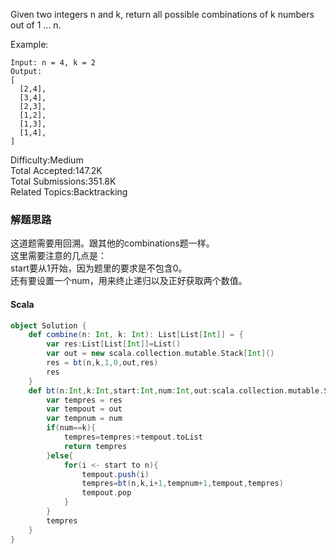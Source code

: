 Given two integers n and k, return all possible combinations of k numbers out of 1 ... n.

Example:
```
Input: n = 4, k = 2
Output:
[
  [2,4],
  [3,4],
  [2,3],
  [1,2],
  [1,3],
  [1,4],
]
```

Difficulty:Medium  
Total Accepted:147.2K  
Total Submissions:351.8K  
Related Topics:Backtracking

### 解题思路
这道题需要用回溯。跟其他的combinations题一样。  
这里需要注意的几点是：  
start要从1开始，因为题里的要求是不包含0。  
还有要设置一个num，用来终止递归以及正好获取两个数值。
#### Scala
```scala
object Solution {
    def combine(n: Int, k: Int): List[List[Int]] = {
        var res:List[List[Int]]=List()
        var out = new scala.collection.mutable.Stack[Int]()
        res = bt(n,k,1,0,out,res)
        res
    }
    def bt(n:Int,k:Int,start:Int,num:Int,out:scala.collection.mutable.Stack[Int],res:List[List[Int]]):List[List[Int]]={
        var tempres = res
        var tempout = out
        var tempnum = num
        if(num==k){           
            tempres=tempres:+tempout.toList
            return tempres
        }else{
            for(i <- start to n){
                tempout.push(i)
                tempres=bt(n,k,i+1,tempnum+1,tempout,tempres)
                tempout.pop
            }
        }
        tempres
    }
}
```